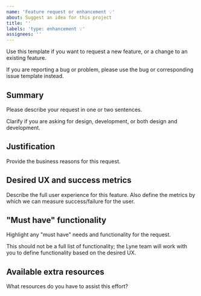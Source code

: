 ```yaml
---
name: 'Feature request or enhancement 💡'
about: Suggest an idea for this project
title: ''
labels: 'type: enhancement 💡'
assignees: ''
---
```


<!--

Hi there! 👋🏻 We hope everything is fine using our projects from the Lyne Design System. It looks like you want to suggest a feature request or enhancement, so we wanted to share some resources that you could use if you have not tried them yet 🙂.

You can find the Lyne Design System documentation [here](https://github.com/lyne-design-system/lyne/docs). Also have a look at our [issues](https://github.com/lyne-design-system/lyne/issues) if your suggestion/enhancement has been proposed before.

If this is a specific feature request or enhancement concerning one of [our projects](https://github.com/lyne-design-system/lyne#our-projects) please raise the request there and have a look if it has already been raised. 

If these resources do not work out, help us out by filling out a couple of
details below!

Thanks in advance!

-->

Use this template if you want to request a new feature, or a change to an
existing feature.

If you are reporting a bug or problem, please use the bug or corresponding issue template instead.

## Summary

Please describe your request in one or two sentences.

Clarify if you are asking for design, development, or both design and
development.

## Justification

Provide the business reasons for this request.

## Desired UX and success metrics

Describe the full user experience for this feature. Also define the metrics by
which we can measure success/failure for the user.

## "Must have" functionality

Highlight any "must have" needs and functionality for the request.

This should not be a full list of functionality; the Lyne team will work with
you to define functionality based on the desired UX.

## Available extra resources

What resources do you have to assist this effort?